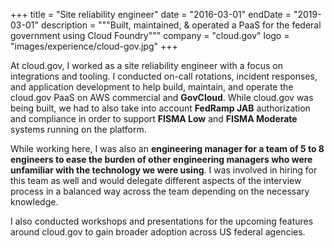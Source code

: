 +++
title = "Site reliability engineer"
date = "2016-03-01"
endDate = "2019-03-01"
description = """Built, maintained, & operated a PaaS for the federal
government using Cloud Foundry"""
company = "cloud.gov"
logo = "images/experience/cloud-gov.jpg"
+++

At cloud.gov, I worked as a site reliability engineer with a focus on
integrations and tooling. I conducted on-call rotations, incident responses, and
application development to help build, maintain, and operate the cloud.gov PaaS
on AWS commercial and **GovCloud**. While cloud.gov was being built, we had to also
take into account **FedRamp JAB** authorization and compliance in order to support
**FISMA Low** and **FISMA Moderate** systems running on the platform.

While working here, I was also an **engineering manager for a team of 5 to 8
engineers to ease the burden of other engineering managers who were unfamiliar
with the technology we were using**. I was involved in hiring for this team as
well and would delegate different aspects of the interview process in a balanced
way across the team depending on the necessary knowledge.

I also conducted workshops and presentations for the upcoming features around
cloud.gov to gain broader adoption across US federal agencies.
